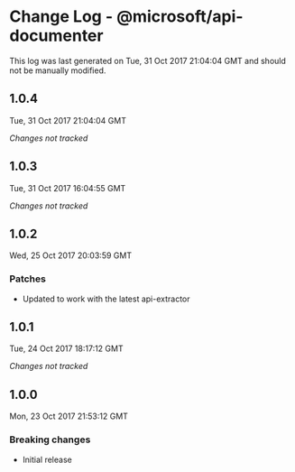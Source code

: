 # Change Log - @microsoft/api-documenter

This log was last generated on Tue, 31 Oct 2017 21:04:04 GMT and should not be manually modified.

## 1.0.4
Tue, 31 Oct 2017 21:04:04 GMT

*Changes not tracked*

## 1.0.3
Tue, 31 Oct 2017 16:04:55 GMT

*Changes not tracked*

## 1.0.2
Wed, 25 Oct 2017 20:03:59 GMT

### Patches

- Updated to work with the latest api-extractor

## 1.0.1
Tue, 24 Oct 2017 18:17:12 GMT

*Changes not tracked*

## 1.0.0
Mon, 23 Oct 2017 21:53:12 GMT

### Breaking changes

- Initial release

